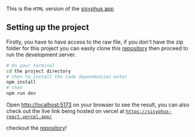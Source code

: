 This is the `HTML` version of the [sisyphus app](https://sisyphus-react.vercel.app/)

## Setting up the project

Firstly, you have to have access to the raw file, if you don't have the zip folder for this project you can easily clone this [repository](https://github.com/Savics407/sisyphus.git) then proceed to run the development server.

```bash
# On your terminal 
cd the project directory 
# then to install the code dependencies enter 
npm install 
# then
npm run dev 

```

Open [http://localhost:5173](http://localhost:5173) on your browser to see the result, you can also check out the live link being hosted on vercel at [`https://sisyphus-react.vercel.app/`](https://sisyphus-react.vercel.app/)


checkout the [repository](https://github.com/Savics407/sisyphus.git)!

